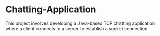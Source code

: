 # Chatting-Application
This project involves developing a Java-based TCP chatting application where a client connects to a server to establish a socket connection
